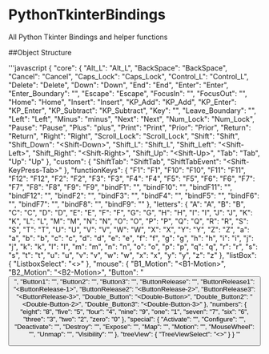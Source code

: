 # PythonTkinterBindings
All Python Tkinter Bindings and helper functions


##Object Structure

'''javascript 
{
    "core": {
        "Alt_L": "Alt_L",
        "BackSpace": "BackSpace",
        "Cancel": "Cancel",
        "Caps_Lock": "Caps_Lock",
        "Control_L": "Control_L",
        "Delete": "Delete",
        "Down": "Down",
        "End": "End",
        "Enter": "Enter",
        "Enter_Boundary": "<Enter>",
        "Escape": "Escape",
        "FocusIn": "<FocusIn>",
        "FocusOut": "<FocusOut>",
        "Home": "Home",
        "Insert": "Insert",
        "KP_Add": "KP_Add",
        "KP_Enter": "KP_Enter",
        "KP_Subtract": "KP_Subtract",
        "Key": "<Key>",
        "Leave_Boundary": "<Leave>",
        "Left": "Left",
        "Minus": "minus",
        "Next": "Next",
        "Num_Lock": "Num_Lock",
        "Pause": "Pause",
        "Plus": "plus",
        "Print": "Print",
        "Prior": "Prior",
        "Return": "Return",
        "Right": "Right",
        "Scroll_Lock": "Scroll_Lock",
        "Shift": "Shift",
        "Shift_Down": "\<Shift-Down>",
        "Shift_L": "Shift_L",
        "Shift_Left": "\<Shift-Left>",
        "Shift_Right": "\<Shift-Right>",
        "Shift_Up": "\<Shift-Up>",
        "Tab": "Tab",
        "Up": "Up"
    },
    "custom": {
        "ShiftTab": "ShiftTab",
        "ShiftTabEvent": "\<Shift-KeyPress-Tab\>"
    },
    "functionKeys": {
        "F1": "F1",
        "F10": "F10",
        "F11": "F11",
        "F12": "F12",
        "F2": "F2",
        "F3": "F3",
        "F4": "F4",
        "F5": "F5",
        "F6": "F6",
        "F7": "F7",
        "F8": "F8",
        "F9": "F9",
        "bindF1": "<F1>",
        "bindF10": "<F10>",
        "bindF11": "<F11>",
        "bindF12": "<F12>",
        "bindF2": "<F2>",
        "bindF3": "<F3>",
        "bindF4": "<F4>",
        "bindF5": "<F5>",
        "bindF6": "<F6>",
        "bindF7": "<F7>",
        "bindF8": "<F8>",
        "bindF9": "<F9>"
    },
    "letters": {
        "A": "A",
        "B": "B",
        "C": "C",
        "D": "D",
        "E": "E",
        "F": "F",
        "G": "G",
        "H": "H",
        "I": "I",
        "J": "J",
        "K": "K",
        "L": "L",
        "M": "M",
        "N": "N",
        "O": "O",
        "P": "P",
        "Q": "Q",
        "R": "R",
        "S": "S",
        "T": "T",
        "U": "U",
        "V": "V",
        "W": "W",
        "X": "X",
        "Y": "Y",
        "Z": "Z",
        "a": "a",
        "b": "b",
        "c": "c",
        "d": "d",
        "e": "e",
        "f": "f",
        "g": "g",
        "h": "h",
        "i": "i",
        "j": "j",
        "k": "k",
        "l": "l",
        "m": "m",
        "n": "n",
        "o": "o",
        "p": "p",
        "q": "q",
        "r": "r",
        "s": "s",
        "t": "t",
        "u": "u",
        "v": "v",
        "w": "w",
        "x": "x",
        "y": "y",
        "z": "z"
    },
    "listBox": {
        "ListboxSelect": "\<<ListboxSelect>\>"
    },
    "mouse": {
        "B1_Motion": "\<B1-Motion\>",
        "B2_Motion": "\<B2-Motion\>",
        "Button": "<Button>",
        "Button1": "<Button1>",
        "Button2": "<Button2>",
        "Button3": "<Button3>",
        "ButtonRelease": "<ButtonRelease>",
        "ButtonRelease1": "\<ButtonRelease-1\>",
        "ButtonRelease2": "\<ButtonRelease-2\>",
        "ButtonRelease3": "\<ButtonRelease-3\>",
        "Double_Button": "\<Double-Button\>",
        "Double_Button2": "\<Double-Button-2\>",
        "Double_Button3": "\<Double-Button-3\>"
    },
    "numbers": {
        "eight": "8",
        "five": "5",
        "four": "4",
        "nine": "9",
        "one": "1",
        "seven": "7",
        "six": "6",
        "three": "3",
        "two": "2",
        "zero": "0"
    },
    "special": {
        "Activate": "<Activate>",
        "Configure": "<Configure>",
        "Deactivate": "<Deactivate>",
        "Destroy": "<Destroy>",
        "Expose": "<Expose>",
        "Map": "<Map>",
        "Motion": "<Motion>",
        "MouseWheel": "<MouseWheel>",
        "Unmap": "<Unmap>",
        "Visibility": "<Visibility>"
    },
    "treeView": {
        "TreeViewSelect": "\<<TreeviewSelect>\>"
    }
}
'''

